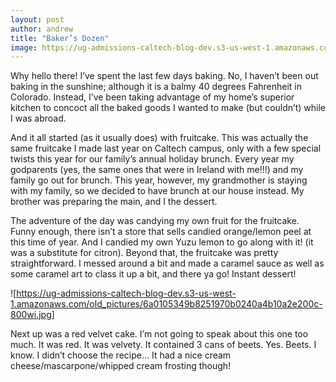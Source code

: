 ```yaml
---
layout: post
author: andrew
title: "Baker’s Dozen"
image: https://ug-admissions-caltech-blog-dev.s3-us-west-1.amazonaws.com/old_pictures/6a0105349b8251970b0240a4b10a37200c-800wi.jpg
---
```


Why hello there! I’ve spent the last few days baking. No, I haven’t been out baking in the sunshine; although it is a balmy 40 degrees Fahrenheit in Colorado. Instead, I’ve been taking advantage of my home’s superior kitchen to concoct all the baked goods I wanted to make (but couldn’t) while I was abroad.

And it all started (as it usually does) with fruitcake. This was actually the same fruitcake I made last year on Caltech campus, only with a few special twists this year for our family’s annual holiday brunch. Every year my godparents (yes, the same ones that were in Ireland with me!!!) and my family go out for brunch. This year, however, my grandmother is staying with my family, so we decided to have brunch at our house instead. My brother was preparing the main, and I the dessert.

The adventure of the day was candying my own fruit for the fruitcake. Funny enough, there isn’t a store that sells candied orange/lemon peel at this time of year. And I candied my own Yuzu lemon to go along with it! (it was a substitute for citron). Beyond that, the fruitcake was pretty straightforward. I messed around a bit and made a caramel sauce as well as some caramel art to class it up a bit, and there ya go! Instant dessert!

![https://ug-admissions-caltech-blog-dev.s3-us-west-1.amazonaws.com/old_pictures/6a0105349b8251970b0240a4b10a2e200c-800wi.jpg]

Next up was a red velvet cake. I’m not going to speak about this one too much. It was red. It was velvety. It contained 3 cans of beets. Yes. Beets. I know. I didn’t choose the recipe... It had a nice cream cheese/mascarpone/whipped cream frosting though!

